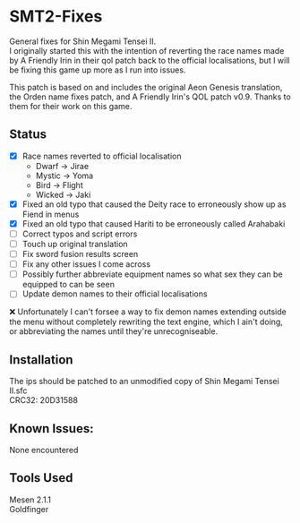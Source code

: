 # SMT2-Fixes
General fixes for Shin Megami Tensei II.\
I originally started this with the intention of reverting the race names made by A Friendly Irin in their qol patch back to the official localisations, but I will be fixing this game up more as I run into issues.

This patch is based on and includes the original Aeon Genesis translation, the Orden name fixes patch, and A Friendly Irin's QOL patch v0.9. Thanks to them for their work on this game.

## Status
- [x] Race names reverted to official localisation
    - Dwarf -> Jirae
    - Mystic -> Yoma
    - Bird -> Flight
    - Wicked -> Jaki
- [x] Fixed an old typo that caused the Deity race to erroneously show up as Fiend in menus
- [x] Fixed an old typo that caused Hariti to be erroneously called Arahabaki
- [ ] Correct typos and script errors
- [ ] Touch up original translation
- [ ] Fix sword fusion results screen
- [ ] Fix any other issues I come across
- [ ] Possibly further abbreviate equipment names so what sex they can be equipped to can be seen
- [ ] Update demon names to their official localisations

❌ Unfortunately I can't forsee a way to fix demon names extending outside the menu without completely rewriting the text engine, which I ain't doing, or abbreviating the names until they're unrecogniseable.

## Installation
The ips should be patched to an unmodified copy of Shin Megami Tensei II.sfc\
CRC32: 20D31588

## Known Issues:
None encountered

## Tools Used
Mesen 2.1.1\
Goldfinger

